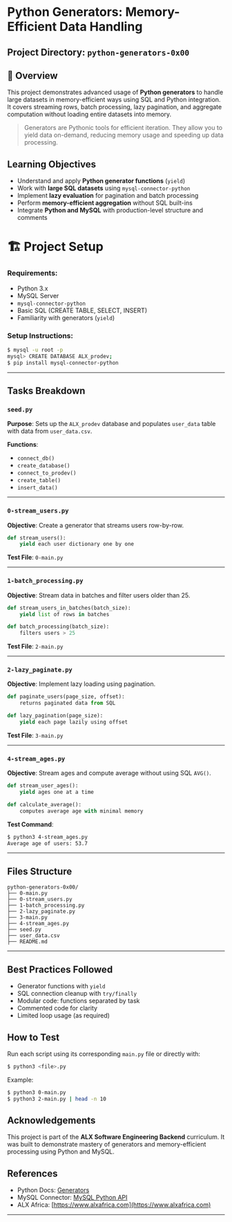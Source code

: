 # Python Generators: Memory-Efficient Data Handling

## Project Directory: `python-generators-0x00`

## 🧠 Overview

This project demonstrates advanced usage of **Python generators** to handle large datasets in memory-efficient ways using SQL and Python integration. It covers streaming rows, batch processing, lazy pagination, and aggregate computation without loading entire datasets into memory.

> Generators are Pythonic tools for efficient iteration. They allow you to yield data on-demand, reducing memory usage and speeding up data processing.

## Learning Objectives

* Understand and apply **Python generator functions** (`yield`)
* Work with **large SQL datasets** using `mysql-connector-python`
* Implement **lazy evaluation** for pagination and batch processing
* Perform **memory-efficient aggregation** without SQL built-ins
* Integrate **Python and MySQL** with production-level structure and comments

# 🏗️ Project Setup

### Requirements:

* Python 3.x
* MySQL Server
* `mysql-connector-python`
* Basic SQL (CREATE TABLE, SELECT, INSERT)
* Familiarity with generators (`yield`)

### Setup Instructions:

```bash
$ mysql -u root -p
mysql> CREATE DATABASE ALX_prodev;
$ pip install mysql-connector-python
```

---

## Tasks Breakdown

### `seed.py`

**Purpose**: Sets up the `ALX_prodev` database and populates `user_data` table with data from `user_data.csv`.

**Functions**:

* `connect_db()`
* `create_database()`
* `connect_to_prodev()`
* `create_table()`
* `insert_data()`

---

### `0-stream_users.py`

**Objective**: Create a generator that streams users row-by-row.

```python
def stream_users():
    yield each user dictionary one by one
```

**Test File**: `0-main.py`

---

### `1-batch_processing.py`

**Objective**: Stream data in batches and filter users older than 25.

```python
def stream_users_in_batches(batch_size):
    yield list of rows in batches

def batch_processing(batch_size):
    filters users > 25
```

**Test File**: `2-main.py`

---

### `2-lazy_paginate.py`

**Objective**: Implement lazy loading using pagination.

```python
def paginate_users(page_size, offset):
    returns paginated data from SQL

def lazy_pagination(page_size):
    yield each page lazily using offset
```

**Test File**: `3-main.py`

---

### `4-stream_ages.py`

**Objective**: Stream ages and compute average without using SQL `AVG()`.

```python
def stream_user_ages():
    yield ages one at a time

def calculate_average():
    computes average age with minimal memory
```

**Test Command**:

```bash
$ python3 4-stream_ages.py
Average age of users: 53.7
```

---

## Files Structure

```
python-generators-0x00/
├── 0-main.py
├── 0-stream_users.py
├── 1-batch_processing.py
├── 2-lazy_paginate.py
├── 3-main.py
├── 4-stream_ages.py
├── seed.py
├── user_data.csv
├── README.md
```

---

## Best Practices Followed

*  Generator functions with `yield`
*  SQL connection cleanup with `try/finally`
*  Modular code: functions separated by task
*  Commented code for clarity
*  Limited loop usage (as required)

## How to Test

Run each script using its corresponding `main.py` file or directly with:

```bash
$ python3 <file>.py
```

Example:

```bash
$ python3 0-main.py
$ python3 2-main.py | head -n 10
```

## Acknowledgements

This project is part of the **ALX Software Engineering Backend** curriculum. It was built to demonstrate mastery of generators and memory-efficient processing using Python and MySQL.

## References

* Python Docs: [Generators](https://docs.python.org/3/howto/functional.html#generators)
* MySQL Connector: [MySQL Python API](https://pypi.org/project/mysql-connector-python/)
* ALX Africa: [https://www.alxafrica.com](https://www.alxafrica.com)

---

